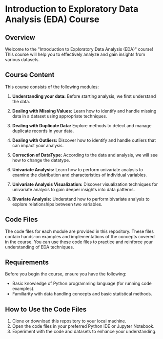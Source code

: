 # Introduction to Exploratory Data Analysis (EDA) Course

## Overview

Welcome to the "Introduction to Exploratory Data Analysis (EDA)" course! This course will help you to effectively analyze and gain insights from various datasets.

## Course Content

This course consists of the following modules:

1. **Understanding your data:** Before starting analysis, we first understand the data.

2. **Dealing with Missing Values:** Learn how to identify and handle missing data in a dataset using appropriate techniques.

3. **Dealing with Duplicate Data:** Explore methods to detect and manage duplicate records in your data.

4. **Dealing with Outliers:** Discover how to identify and handle outliers that can impact your analysis.

5. **Correction of DataType:** According to the data and analysis, we will see how to change the datatype.

6. **Univariate Analysis:** Learn how to perform univariate analysis to examine the distribution and characteristics of individual variables.

11. **Univariate Analysis Visualization:** Discover visualization techniques for univariate analysis to gain deeper insights into data patterns.

12. **Bivariate Analysis:** Understand how to perform bivariate analysis to explore relationships between two variables.

## Code Files

The code files for each module are provided in this repository. These files contain hands-on examples and implementations of the concepts covered in the course. You can use these code files to practice and reinforce your understanding of EDA techniques.

## Requirements

Before you begin the course, ensure you have the following:

- Basic knowledge of Python programming language (for running code examples).
- Familiarity with data handling concepts and basic statistical methods.

## How to Use the Code Files

1. Clone or download this repository to your local machine.
2. Open the code files in your preferred Python IDE or Jupyter Notebook.
3. Experiment with the code and datasets to enhance your understanding.
